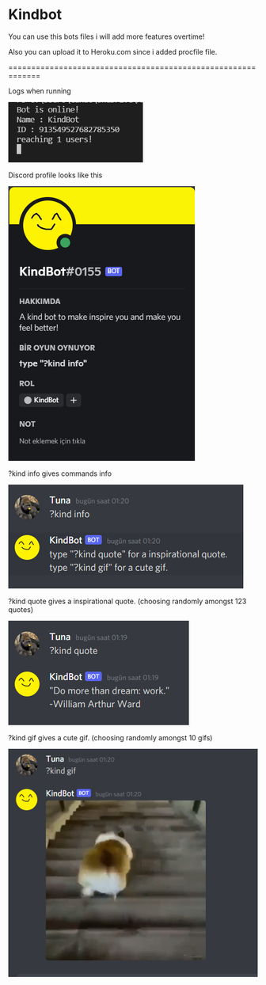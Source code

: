 # Kindbot
You can use this bots files i will add more features overtime!

Also you can upload it to Heroku.com since i added procfile file.

=============================================================

Logs when running

![Ek Açıklama](https://github.com/TunaCuma/KindBot/blob/main/screenshots/Ekran%20g%C3%B6r%C3%BCnt%C3%BCs%C3%BC%202021-11-26%20011819.png)

Discord profile looks like this

![Ek Açıklama](https://github.com/TunaCuma/KindBot/blob/main/screenshots/Ekran%20g%C3%B6r%C3%BCnt%C3%BCs%C3%BC%202021-11-26%20011939.png)

?kind info gives commands info

![alt text](https://github.com/TunaCuma/KindBot/blob/main/screenshots/Ekran%20g%C3%B6r%C3%BCnt%C3%BCs%C3%BC%202021-11-26%20012021.png)

?kind quote gives a inspirational quote. (choosing randomly amongst 123 quotes)

![alt text](https://github.com/TunaCuma/KindBot/blob/main/screenshots/Ekran%20g%C3%B6r%C3%BCnt%C3%BCs%C3%BC%202021-11-26%20012003.png)

?kind gif gives a cute gif. (choosing randomly amongst 10 gifs)

![alt text](https://github.com/TunaCuma/KindBot/blob/main/screenshots/Ekran%20g%C3%B6r%C3%BCnt%C3%BCs%C3%BC%202021-11-26%20012046.png)

